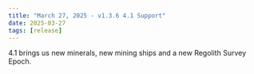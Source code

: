 ```yaml
---
title: "March 27, 2025 - v1.3.6 4.1 Support"
date: 2025-03-27
tags: [release]
---
```


4.1 brings us new minerals, new mining ships and a new Regolith Survey Epoch.
